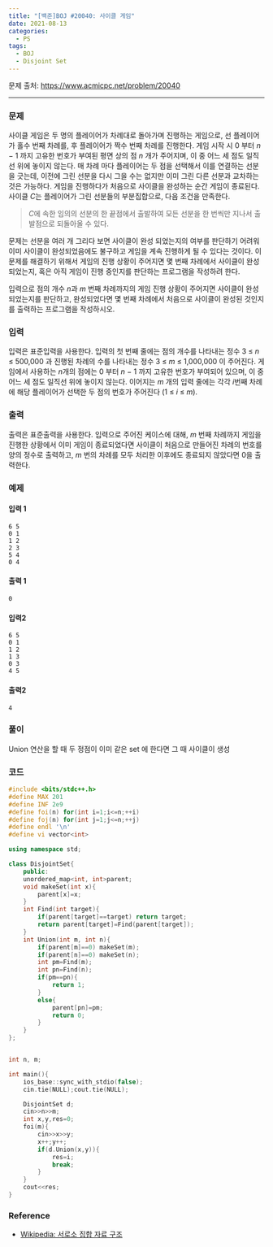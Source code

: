 ```yaml
---
title: "[백준]BOJ #20040: 사이클 게임"
date: 2021-08-13
categories:
  - PS
tags:
  - BOJ
  - Disjoint Set
---
```






문제 출처: <https://www.acmicpc.net/problem/20040>

---

### 문제

사이클 게임은 두 명의 플레이어가 차례대로 돌아가며 진행하는 게임으로, 선 플레이어가 홀수 번째 차례를, 후 플레이어가 짝수 번째 차례를 진행한다. 게임 시작 시 0 부터 *n* − 1 까지 고유한 번호가 부여된 평면 상의 점 *n* 개가 주어지며, 이 중 어느 세 점도 일직선 위에 놓이지 않는다. 매 차례 마다 플레이어는 두 점을 선택해서 이를 연결하는 선분을 긋는데, 이전에 그린 선분을 다시 그을 수는 없지만 이미 그린 다른 선분과 교차하는 것은 가능하다. 게임을 진행하다가 처음으로 사이클을 완성하는 순간 게임이 종료된다. 사이클 *C*는 플레이어가 그린 선분들의 부분집합으로, 다음 조건을 만족한다.

> *C*에 속한 임의의 선분의 한 끝점에서 출발하여 모든 선분을 한 번씩만 지나서 출발점으로 되돌아올 수 있다.

문제는 선분을 여러 개 그리다 보면 사이클이 완성 되었는지의 여부를 판단하기 어려워 이미 사이클이 완성되었음에도 불구하고 게임을 계속 진행하게 될 수 있다는 것이다. 이 문제를 해결하기 위해서 게임의 진행 상황이 주어지면 몇 번째 차례에서 사이클이 완성되었는지, 혹은 아직 게임이 진행 중인지를 판단하는 프로그램을 작성하려 한다.

입력으로 점의 개수 *n*과 *m* 번째 차례까지의 게임 진행 상황이 주어지면 사이클이 완성 되었는지를 판단하고, 완성되었다면 몇 번째 차례에서 처음으로 사이클이 완성된 것인지를 출력하는 프로그램을 작성하시오.



### 입력

입력은 표준입력을 사용한다. 입력의 첫 번째 줄에는 점의 개수를 나타내는 정수 3 ≤ *n* ≤ 500,000 과 진행된 차례의 수를 나타내는 정수 3 ≤ *m* ≤ 1,000,000 이 주어진다. 게임에서 사용하는 *n*개의 점에는 0 부터 *n* − 1 까지 고유한 번호가 부여되어 있으며, 이 중 어느 세 점도 일직선 위에 놓이지 않는다. 이어지는 *m* 개의 입력 줄에는 각각 *i*번째 차례에 해당 플레이어가 선택한 두 점의 번호가 주어진다 (1 ≤ *i* ≤ *m*).



### 출력

출력은 표준출력을 사용한다. 입력으로 주어진 케이스에 대해, *m* 번째 차례까지 게임을 진행한 상황에서 이미 게임이 종료되었다면 사이클이 처음으로 만들어진 차례의 번호를 양의 정수로 출력하고, *m* 번의 차례를 모두 처리한 이후에도 종료되지 않았다면 0을 출력한다.



### 예제

#### 입력 1 

```
6 5
0 1
1 2
2 3
5 4
0 4
```

#### 출력 1 

```
0
```

#### 입력2

```
6 5
0 1
1 2
1 3
0 3
4 5
```

#### 출력2

```
4
```



### 풀이

Union 연산을 할 때 두 정점이 이미 같은 set 에 한다면 그 때 사이클이 생성



### 코드 

```c++
#include <bits/stdc++.h>
#define MAX 201
#define INF 2e9
#define foi(n) for(int i=1;i<=n;++i)
#define foj(n) for(int j=1;j<=n;++j)
#define endl '\n'
#define vi vector<int>

using namespace std;

class DisjointSet{
    public:
    unordered_map<int, int>parent;
    void makeSet(int x){
        parent[x]=x;
    }
    int Find(int target){  
        if(parent[target]==target) return target; 
        return parent[target]=Find(parent[target]); 
    }
    int Union(int m, int n){   
        if(parent[m]==0) makeSet(m);
        if(parent[n]==0) makeSet(n);
        int pm=Find(m);
        int pn=Find(n);
        if(pm==pn){
            return 1;
        }
        else{
            parent[pn]=pm;
            return 0;
        }
    }
};


int n, m;

int main(){
    ios_base::sync_with_stdio(false);
    cin.tie(NULL);cout.tie(NULL);

    DisjointSet d;
    cin>>n>>m;
    int x,y,res=0;
    foi(m){
        cin>>x>>y;
        x++;y++;
        if(d.Union(x,y)){
            res=i;
            break;
        }
    }
    cout<<res;
}
```

  



### Reference

* [Wikipedia: 서로소 집합 자료 구조](https://ko.wikipedia.org/wiki/%EC%84%9C%EB%A1%9C%EC%86%8C_%EC%A7%91%ED%95%A9_%EC%9E%90%EB%A3%8C_%EA%B5%AC%EC%A1%B0)

